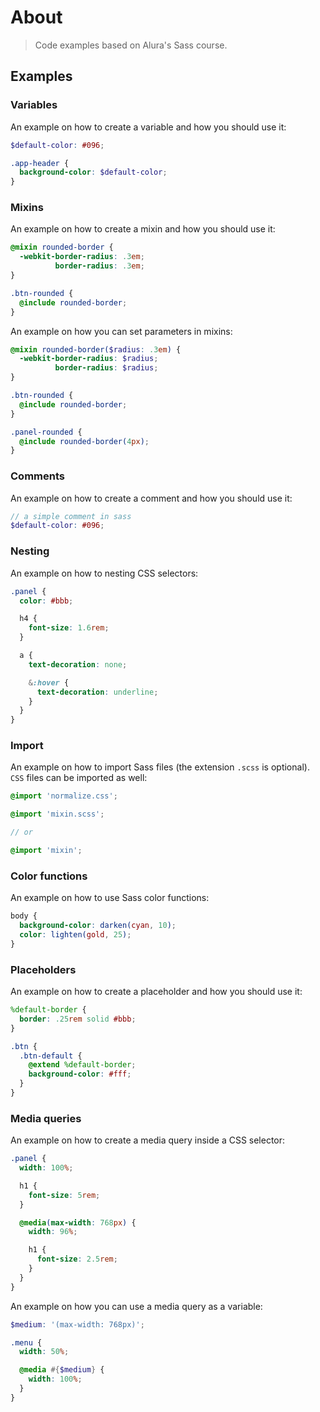 # About

> Code examples based on Alura's Sass course.

## Examples

### Variables

An example on how to create a variable and how you should use it:

```scss
$default-color: #096;

.app-header {
  background-color: $default-color;
}
```

### Mixins

An example on how to create a mixin and how you should use it:

```scss
@mixin rounded-border {
  -webkit-border-radius: .3em;
          border-radius: .3em;
}

.btn-rounded {
  @include rounded-border;
}
```

An example on how you can set parameters in mixins:

```scss
@mixin rounded-border($radius: .3em) {
  -webkit-border-radius: $radius;
          border-radius: $radius;
}

.btn-rounded {
  @include rounded-border;
}

.panel-rounded {
  @include rounded-border(4px);
}
```

### Comments

An example on how to create a comment and how you should use it:

```scss
// a simple comment in sass
$default-color: #096;
```

### Nesting

An example on how to nesting CSS selectors:

```scss
.panel {
  color: #bbb;

  h4 {
    font-size: 1.6rem;
  }

  a {
    text-decoration: none;

    &:hover {
      text-decoration: underline;
    }
  }
}
```

### Import

An example on how to import Sass files (the extension `.scss` is optional). `CSS` files can be imported as well:

```scss
@import 'normalize.css';

@import 'mixin.scss';

// or

@import 'mixin';
```

### Color functions

An example on how to use Sass color functions:

```scss
body {
  background-color: darken(cyan, 10);
  color: lighten(gold, 25);
}
```

### Placeholders

An example on how to create a placeholder and how you should use it:

```scss
%default-border {
  border: .25rem solid #bbb;
}

.btn {
  .btn-default {
    @extend %default-border;
    background-color: #fff;
  }
}
```

### Media queries

An example on how to create a media query inside a CSS selector:

```scss
.panel {
  width: 100%;

  h1 {
    font-size: 5rem;
  }

  @media(max-width: 768px) {
    width: 96%;

    h1 {
      font-size: 2.5rem;
    }
  }
}
```

An example on how you can use a media query as a variable:

```scss
$medium: '(max-width: 768px)';

.menu {
  width: 50%;

  @media #{$medium} {
    width: 100%;
  }
}
```
